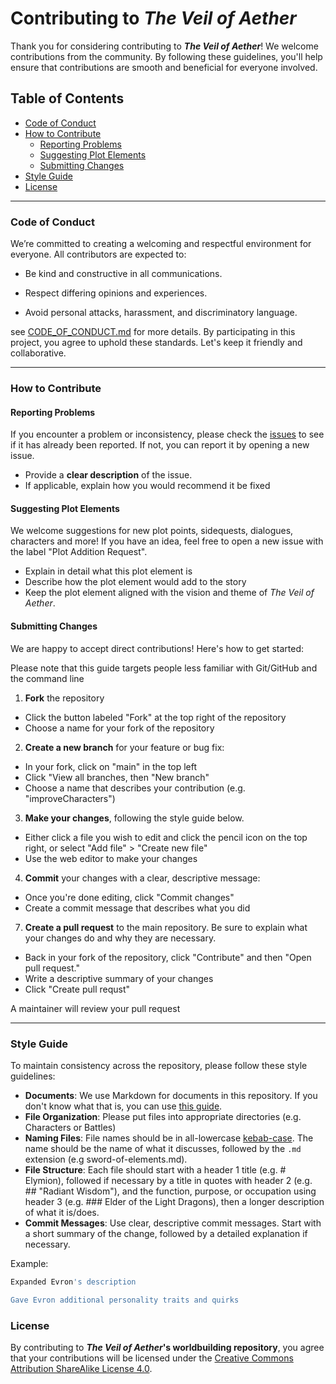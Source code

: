 # Contributing to *The Veil of Aether*

Thank you for considering contributing to ***The Veil of Aether***! We welcome contributions from the community. By following these guidelines, you'll help ensure that contributions are smooth and beneficial for everyone involved.

## Table of Contents
- [Code of Conduct](#code-of-conduct)
- [How to Contribute](#how-to-contribute)
  - [Reporting Problems](#reporting-problems)
  - [Suggesting Plot Elements](#suggesting-plot-elements)
  - [Submitting Changes](#submitting-changes)
- [Style Guide](#style-guide)
- [License](#license)

---

### Code of Conduct

We’re committed to creating a welcoming and respectful environment for everyone. All contributors are expected to:

- Be kind and constructive in all communications.

- Respect differing opinions and experiences.

- Avoid personal attacks, harassment, and discriminatory language.

see [CODE_OF_CONDUCT.md](CODE_OF_CONDUCT.md) for more details. By participating in this project, you agree to uphold these standards. Let's keep it friendly and collaborative.

---

### How to Contribute

#### Reporting Problems

If you encounter a problem or inconsistency, please check the [issues](https://github.com/Veil-of-Aether/game-core/issues) to see if it has already been reported. If not, you can report it by opening a new issue.

- Provide a **clear description** of the issue.
- If applicable, explain how you would recommend it be fixed

#### Suggesting Plot Elements

We welcome suggestions for new plot points, sidequests, dialogues, characters and more! If you have an idea, feel free to open a new issue with the label "Plot Addition Request".

- Explain in detail what this plot element is
- Describe how the plot element would add to the story
- Keep the plot element aligned with the vision and theme of *The Veil of Aether*.

#### Submitting Changes

We are happy to accept direct contributions! Here's how to get started:

Please note that this guide targets people less familiar with Git/GitHub and the command line

1. **Fork** the repository
  - Click the button labeled "Fork" at the top right of the repository
  - Choose a name for your fork of the repository
2. **Create a new branch** for your feature or bug fix:
  - In your fork, click on "main" in the top left
  - Click "View all branches, then "New branch"
  - Choose a name that describes your contribution (e.g. "improveCharacters")
3. **Make your changes**, following the style guide below.
  - Either click a file you wish to edit and click the pencil icon on the top right, or select "Add file" > "Create new file"
  - Use the web editor to make your changes
4. **Commit** your changes with a clear, descriptive message:
  - Once you're done editing, click "Commit changes"
  - Create a commit message that describes what you did
7. **Create a pull request** to the main repository. Be sure to explain what your changes do and why they are necessary.
  - Back in your fork of the repository, click "Contribute" and then "Open pull request."
  - Write a descriptive summary of your changes
  - Click "Create pull requst"

A maintainer will review your pull request

---

### Style Guide

To maintain consistency across the repository, please follow these style guidelines:

- **Documents**: We use Markdown for documents in this repository. If you don't know what that is, you can use [this guide](https://www.markdownguide.org/).
- **File Organization**: Please put files into appropriate directories (e.g. Characters or Battles)
- **Naming Files**: File names should be in all-lowercase [kebab-case](https://developer.mozilla.org/en-US/docs/Glossary/Kebab_case). The name should be the name of what it discusses, followed by the `.md` extension (e.g sword-of-elements.md).
- **File Structure**: Each file should start with a header 1 title (e.g. \# Elymion), followed if necessary by a title in quotes with header 2 (e.g. \#\# "Radiant Wisdom"), and the function, purpose, or occupation using header 3 (e.g. \#\#\# Elder of the Light Dragons), then a longer description of what it is/does.
- **Commit Messages**: Use clear, descriptive commit messages. Start with a short summary of the change, followed by a detailed explanation if necessary.
  
Example:
```bash
Expanded Evron's description

Gave Evron additional personality traits and quirks
```

### License

By contributing to ***The Veil of Aether*'s worldbuilding repository**, you agree that your contributions will be licensed under the [Creative Commons Attribution ShareAlike License 4.0](LICENSE).